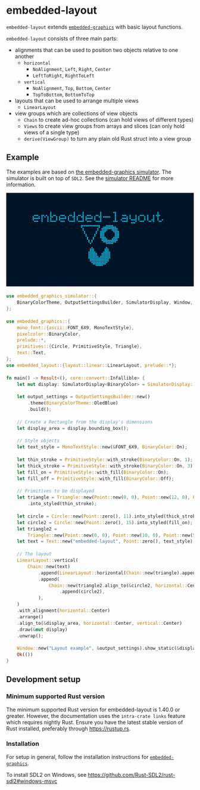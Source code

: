 embedded-layout
===============

`embedded-layout` extends [`embedded-graphics`] with basic layout functions.

`embedded-layout` consists of three main parts:
 - alignments that can be used to position two objects relative to one another
   * `horizontal`
     * `NoAlignment`, `Left`, `Right`, `Center`
     * `LeftToRight`, `RightToLeft`
   * `vertical`
     * `NoAlignment`, `Top`, `Bottom`, `Center`
     * `TopToBottom`, `BottomToTop`
 - layouts that can be used to arrange multiple views
   * `LinearLayout`
 - view groups which are collections of view objects
   * `Chain` to create ad-hoc collections (can hold views of different types)
   * `Views` to create view groups from arrays and slices (can only hold views of a single  type)
   * `derive(ViewGroup)` to turn any plain old Rust struct into a view group

## Example

The examples are based on [the embedded-graphics simulator]. The simulator is built on top of
`SDL2`. See the [simulator README] for more information.

![embedded-layout example](assets/nested-layout-example.png)

```rust
use embedded_graphics_simulator::{
    BinaryColorTheme, OutputSettingsBuilder, SimulatorDisplay, Window,
};

use embedded_graphics::{
    mono_font::{ascii::FONT_6X9, MonoTextStyle},
    pixelcolor::BinaryColor,
    prelude::*,
    primitives::{Circle, PrimitiveStyle, Triangle},
    text::Text,
};
use embedded_layout::{layout::linear::LinearLayout, prelude::*};

fn main() -> Result<(), core::convert::Infallible> {
    let mut display: SimulatorDisplay<BinaryColor> = SimulatorDisplay::new(Size::new(128, 64));

    let output_settings = OutputSettingsBuilder::new()
        .theme(BinaryColorTheme::OledBlue)
        .build();

    // Create a Rectangle from the display's dimensions
    let display_area = display.bounding_box();

    // Style objects
    let text_style = MonoTextStyle::new(&FONT_6X9, BinaryColor::On);

    let thin_stroke = PrimitiveStyle::with_stroke(BinaryColor::On, 1);
    let thick_stroke = PrimitiveStyle::with_stroke(BinaryColor::On, 3);
    let fill_on = PrimitiveStyle::with_fill(BinaryColor::On);
    let fill_off = PrimitiveStyle::with_fill(BinaryColor::Off);

    // Primitives to be displayed
    let triangle = Triangle::new(Point::new(0, 0), Point::new(12, 0), Point::new(6, 12))
        .into_styled(thin_stroke);

    let circle = Circle::new(Point::zero(), 11).into_styled(thick_stroke);
    let circle2 = Circle::new(Point::zero(), 15).into_styled(fill_on);
    let triangle2 =
        Triangle::new(Point::new(0, 0), Point::new(10, 0), Point::new(5, 8)).into_styled(fill_off);
    let text = Text::new("embedded-layout", Point::zero(), text_style);

    // The layout
    LinearLayout::vertical(
        Chain::new(text)
            .append(LinearLayout::horizontal(Chain::new(triangle).append(circle)).arrange())
            .append(
                Chain::new(triangle2.align_to(&circle2, horizontal::Center, vertical::Top))
                    .append(circle2),
            ),
    )
    .with_alignment(horizontal::Center)
    .arrange()
    .align_to(&display_area, horizontal::Center, vertical::Center)
    .draw(&mut display)
    .unwrap();

    Window::new("Layout example", &output_settings).show_static(&display);
    Ok(())
}
```

## Development setup

### Minimum supported Rust version
The minimum supported Rust version for embedded-layout is 1.40.0 or greater. However, the documentation uses the `intra-crate links` feature which requires nightly Rust. Ensure you have the latest stable version of Rust installed, preferably through https://rustup.rs.

### Installation

For setup in general, follow the installation instructions for [`embedded-graphics`].

To install SDL2 on Windows, see https://github.com/Rust-SDL2/rust-sdl2#windows-msvc

[`embedded-graphics`]: https://github.com/jamwaffles/embedded-graphics/
[the embedded-graphics simulator]: https://github.com/jamwaffles/embedded-graphics/tree/master/simulator
[simulator README]: https://github.com/jamwaffles/embedded-graphics/tree/master/simulator#usage-without-sdl2

